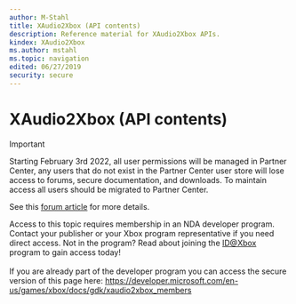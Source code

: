 ```yaml
---
author: M-Stahl
title: XAudio2Xbox (API contents)
description: Reference material for XAudio2Xbox APIs.
kindex: XAudio2Xbox
ms.author: mstahl
ms.topic: navigation
edited: 06/27/2019
security: secure
---
```


# XAudio2Xbox (API contents)
> [!IMPORTANT]
> Starting February 3rd 2022, all user permissions will be managed in Partner Center, any users that do not exist in the Partner Center user store will lose access to forums, secure documentation, and downloads. To maintain access all users should be migrated to Partner Center. <p></p>See this <a href="https://forums.xboxlive.com/articles/132187/breaking-change-user-access-for-forums-secure-docu.html">forum article</a> for more details.  

 Access to this topic requires membership in an NDA developer program. Contact your publisher or your Xbox program representative if you need direct access. Not in the program? Read about joining the <a href="https://www.xbox.com/Developers/id">ID@Xbox</a> program to gain access today!  <br/><br/>If you are already part of the developer program you can access the secure version of this page here: <a target="_blank" href="https://developer.microsoft.com/en-us/games/xbox/docs/gdk/xaudio2xbox_members">https://developer.microsoft.com/en-us/games/xbox/docs/gdk/xaudio2xbox_members</a>